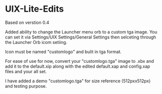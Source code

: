 # UIX-Lite-Edits
Based on verstion 0.4

Added ability to change the Launcher menu orb to a custom tga image. You can set it via Settings/UIX Settings/General Settings then selceting through the Launcher Orb icom setiing.

Icon must be named "customlogo" and bulit in tga format.

For ease of use for now, convert your "customlogo.tga" image to .xbx and add it to the default.xip along with the edited default.xap and config.xap files and your all set.

I have added a demo "customlogo.tga" for size reference (512pxx512px) and testing purpose.
